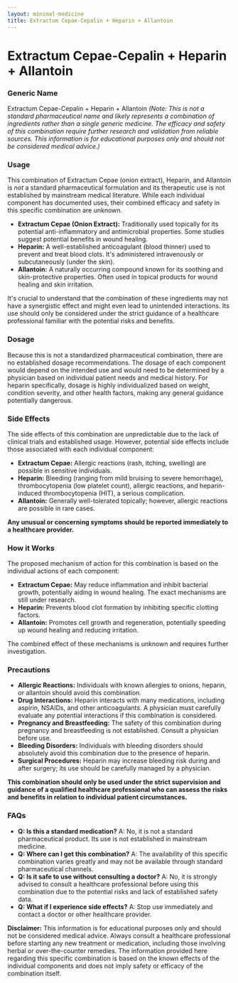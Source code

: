 ```yaml
---
layout: minimal-medicine
title: Extractum Cepae-Cepalin + Heparin + Allantoin
---
```


# Extractum Cepae-Cepalin + Heparin + Allantoin
### Generic Name
Extractum Cepae-Cepalin + Heparin + Allantoin  *(Note: This is not a standard pharmaceutical name and likely represents a combination of ingredients rather than a single generic medicine.  The efficacy and safety of this combination require further research and validation from reliable sources. This information is for educational purposes only and should not be considered medical advice.)*


### Usage

This combination of Extractum Cepae (onion extract), Heparin, and Allantoin is *not* a standard pharmaceutical formulation and its therapeutic use is not established by mainstream medical literature.  While each individual component has documented uses, their combined efficacy and safety in this specific combination are unknown.  

* **Extractum Cepae (Onion Extract):**  Traditionally used topically for its potential anti-inflammatory and antimicrobial properties. Some studies suggest potential benefits in wound healing.
* **Heparin:**  A well-established anticoagulant (blood thinner) used to prevent and treat blood clots. It's administered intravenously or subcutaneously (under the skin).
* **Allantoin:** A naturally occurring compound known for its soothing and skin-protective properties. Often used in topical products for wound healing and skin irritation.


It's crucial to understand that the combination of these ingredients may not have a synergistic effect and might even lead to unintended interactions.  Its use should only be considered under the strict guidance of a healthcare professional familiar with the potential risks and benefits.



### Dosage

Because this is not a standardized pharmaceutical combination, there are no established dosage recommendations.  The dosage of each component would depend on the intended use and would need to be determined by a physician based on individual patient needs and medical history.  For heparin specifically, dosage is highly individualized based on weight, condition severity, and other health factors, making any general guidance potentially dangerous.


### Side Effects

The side effects of this combination are unpredictable due to the lack of clinical trials and established usage.  However, potential side effects include those associated with each individual component:

* **Extractum Cepae:**  Allergic reactions (rash, itching, swelling) are possible in sensitive individuals.
* **Heparin:**  Bleeding (ranging from mild bruising to severe hemorrhage), thrombocytopenia (low platelet count), allergic reactions, and heparin-induced thrombocytopenia (HIT), a serious complication.
* **Allantoin:** Generally well-tolerated topically; however, allergic reactions are possible in rare cases.

**Any unusual or concerning symptoms should be reported immediately to a healthcare provider.**


### How it Works

The proposed mechanism of action for this combination is based on the individual actions of each component:

* **Extractum Cepae:**  May reduce inflammation and inhibit bacterial growth, potentially aiding in wound healing.  The exact mechanisms are still under research.
* **Heparin:** Prevents blood clot formation by inhibiting specific clotting factors.
* **Allantoin:**  Promotes cell growth and regeneration, potentially speeding up wound healing and reducing irritation.

The combined effect of these mechanisms is unknown and requires further investigation.


### Precautions

* **Allergic Reactions:** Individuals with known allergies to onions, heparin, or allantoin should avoid this combination.
* **Drug Interactions:** Heparin interacts with many medications, including aspirin, NSAIDs, and other anticoagulants.  A physician must carefully evaluate any potential interactions if this combination is considered.
* **Pregnancy and Breastfeeding:**  The safety of this combination during pregnancy and breastfeeding is not established.  Consult a physician before use.
* **Bleeding Disorders:**  Individuals with bleeding disorders should absolutely avoid this combination due to the presence of heparin.
* **Surgical Procedures:**  Heparin may increase bleeding risk during and after surgery; its use should be carefully managed by a physician.

**This combination should only be used under the strict supervision and guidance of a qualified healthcare professional who can assess the risks and benefits in relation to individual patient circumstances.**


### FAQs

* **Q: Is this a standard medication?**  A: No, it is not a standard pharmaceutical product.  Its use is not established in mainstream medicine.
* **Q: Where can I get this combination?** A:  The availability of this specific combination varies greatly and may not be available through standard pharmaceutical channels.
* **Q: Is it safe to use without consulting a doctor?** A:  No, it is strongly advised to consult a healthcare professional before using this combination due to the potential risks and lack of established safety data.
* **Q: What if I experience side effects?** A: Stop use immediately and contact a doctor or other healthcare provider.


**Disclaimer:** This information is for educational purposes only and should not be considered medical advice. Always consult a healthcare professional before starting any new treatment or medication, including those involving herbal or over-the-counter remedies.  The information provided here regarding this specific combination is based on the known effects of the individual components and does not imply safety or efficacy of the combination itself.
